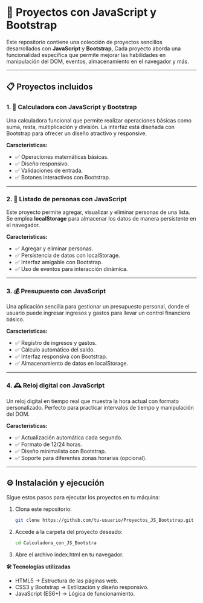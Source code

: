# 🚀 Proyectos con JavaScript y Bootstrap

Este repositorio contiene una colección de proyectos sencillos desarrollados con **JavaScript** y **Bootstrap**, Cada proyecto aborda una funcionalidad específica que permite mejorar las habilidades en manipulación del DOM, eventos, almacenamiento en el navegador y más.

---

## 📋 Proyectos incluidos

### 1. 🧮 Calculadora con JavaScript y Bootstrap

Una calculadora funcional que permite realizar operaciones básicas como suma, resta, multiplicación y división. La interfaz está diseñada con Bootstrap para ofrecer un diseño atractivo y responsive.

**Características:**
- ✅ Operaciones matemáticas básicas.  
- ✅ Diseño responsivo.  
- ✅ Validaciones de entrada.  
- ✅ Botones interactivos con Bootstrap.  

---

### 2. 👥 Listado de personas con JavaScript

Este proyecto permite agregar, visualizar y eliminar personas de una lista. Se emplea **localStorage** para almacenar los datos de manera persistente en el navegador.

**Características:**
- ✅ Agregar y eliminar personas.  
- ✅ Persistencia de datos con localStorage.  
- ✅ Interfaz amigable con Bootstrap.  
- ✅ Uso de eventos para interacción dinámica.  

---

### 3. 💰 Presupuesto con JavaScript

Una aplicación sencilla para gestionar un presupuesto personal, donde el usuario puede ingresar ingresos y gastos para llevar un control financiero básico.

**Características:**
- ✅ Registro de ingresos y gastos.  
- ✅ Cálculo automático del saldo.  
- ✅ Interfaz responsiva con Bootstrap.  
- ✅ Almacenamiento de datos en localStorage.  

---

### 4. 🕰️ Reloj digital con JavaScript

Un reloj digital en tiempo real que muestra la hora actual con formato personalizado. Perfecto para practicar intervalos de tiempo y manipulación del DOM.

**Características:**
- ✅ Actualización automática cada segundo.  
- ✅ Formato de 12/24 horas.  
- ✅ Diseño minimalista con Bootstrap.  
- ✅ Soporte para diferentes zonas horarias (opcional).  

---

## ⚙️ Instalación y ejecución

Sigue estos pasos para ejecutar los proyectos en tu máquina:

1. Clona este repositorio:  
   ```bash
   git clone https://github.com/tu-usuario/Proyectos_JS_Bootstrap.git
2. Accede a la carpeta del proyecto deseado: 
   ```bash
   cd Calculadora_con_JS_Bootstra
   
3. Abre el archivo index.html en tu navegador.
   
**🛠️ Tecnologías utilizadas**
- HTML5 → Estructura de las páginas web.
- CSS3 y Bootstrap → Estilización y diseño responsivo.
- JavaScript (ES6+) → Lógica de funcionamiento.


